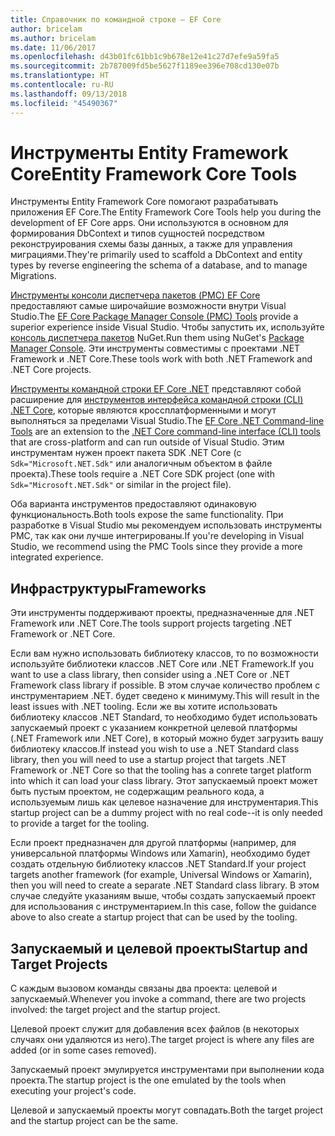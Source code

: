 ```yaml
---
title: Справочник по командной строке — EF Core
author: bricelam
ms.author: bricelam
ms.date: 11/06/2017
ms.openlocfilehash: d43b01fc61bb1c9b678e12e41c27d7efe9a59fa5
ms.sourcegitcommit: 2b787009fd5be5627f1189ee396e708cd130e07b
ms.translationtype: HT
ms.contentlocale: ru-RU
ms.lasthandoff: 09/13/2018
ms.locfileid: "45490367"
---
```

<a name="entity-framework-core-tools"></a><span data-ttu-id="60673-102">Инструменты Entity Framework Core</span><span class="sxs-lookup"><span data-stu-id="60673-102">Entity Framework Core Tools</span></span>
===========================
<span data-ttu-id="60673-103">Инструменты Entity Framework Core помогают разрабатывать приложения EF Core.</span><span class="sxs-lookup"><span data-stu-id="60673-103">The Entity Framework Core Tools help you during the development of EF Core apps.</span></span> <span data-ttu-id="60673-104">Они используются в основном для формирования DbContext и типов сущностей посредством реконструирования схемы базы данных, а также для управления миграциями.</span><span class="sxs-lookup"><span data-stu-id="60673-104">They're primarily used to scaffold a DbContext and entity types by reverse engineering the schema of a database, and to manage Migrations.</span></span>

<span data-ttu-id="60673-105">[Инструменты консоли диспетчера пакетов (PMC) EF Core][1] предоставляют самые широчайшие возможности внутри Visual Studio.</span><span class="sxs-lookup"><span data-stu-id="60673-105">The [EF Core Package Manager Console (PMC) Tools][1] provide a superior experience inside Visual Studio.</span></span> <span data-ttu-id="60673-106">Чтобы запустить их, используйте [консоль диспетчера пакетов][2] NuGet.</span><span class="sxs-lookup"><span data-stu-id="60673-106">Run them using NuGet's [Package Manager Console][2].</span></span> <span data-ttu-id="60673-107">Эти инструменты совместимы с проектами .NET Framework и .NET Core.</span><span class="sxs-lookup"><span data-stu-id="60673-107">These tools work with both .NET Framework and .NET Core projects.</span></span>

<span data-ttu-id="60673-108">[Инструменты командной строки EF Core .NET][3] представляют собой расширение для [инструментов интерфейса командной строки (CLI) .NET Core][4], которые являются кроссплатформенными и могут выполняться за пределами Visual Studio.</span><span class="sxs-lookup"><span data-stu-id="60673-108">The [EF Core .NET Command-line Tools][3] are an extension to the [.NET Core command-line interface (CLI) tools][4] that are cross-platform and can run outside of Visual Studio.</span></span> <span data-ttu-id="60673-109">Этим инструментам нужен проект пакета SDK .NET Core (с `Sdk="Microsoft.NET.Sdk"` или аналогичным объектом в файле проекта).</span><span class="sxs-lookup"><span data-stu-id="60673-109">These tools require a .NET Core SDK project (one with `Sdk="Microsoft.NET.Sdk"` or similar in the project file).</span></span>

<span data-ttu-id="60673-110">Оба варианта инструментов предоставляют одинаковую функциональность.</span><span class="sxs-lookup"><span data-stu-id="60673-110">Both tools expose the same functionality.</span></span> <span data-ttu-id="60673-111">При разработке в Visual Studio мы рекомендуем использовать инструменты PMC, так как они лучше интегрированы.</span><span class="sxs-lookup"><span data-stu-id="60673-111">If you're developing in Visual Studio, we recommend using the PMC Tools since they provide a more integrated experience.</span></span>

<a name="frameworks"></a><span data-ttu-id="60673-112">Инфраструктуры</span><span class="sxs-lookup"><span data-stu-id="60673-112">Frameworks</span></span>
----------
<span data-ttu-id="60673-113">Эти инструменты поддерживают проекты, предназначенные для .NET Framework или .NET Core.</span><span class="sxs-lookup"><span data-stu-id="60673-113">The tools support projects targeting .NET Framework or .NET Core.</span></span>

<span data-ttu-id="60673-114">Если вам нужно использовать библиотеку классов, то по возможности используйте библиотеки классов .NET Core или .NET Framework.</span><span class="sxs-lookup"><span data-stu-id="60673-114">If you want to use a class library, then consider using a .NET Core or .NET Framework class library if possible.</span></span> <span data-ttu-id="60673-115">В этом случае количество проблем с инструментарием .NET. будет сведено к минимуму.</span><span class="sxs-lookup"><span data-stu-id="60673-115">This will result in the least issues with .NET tooling.</span></span> <span data-ttu-id="60673-116">Если же вы хотите использовать библиотеку классов .NET Standard, то необходимо будет использовать запускаемый проект с указанием конкретной целевой платформы (.NET Framework или .NET Core), в который можно будет загрузить вашу библиотеку классов.</span><span class="sxs-lookup"><span data-stu-id="60673-116">If instead you wish to use a .NET Standard class library, then you will need to use a startup project that targets .NET Framework or .NET Core so that the tooling has a conrete target platform into which it can load your class library.</span></span> <span data-ttu-id="60673-117">Этот запускаемый проект может быть пустым проектом, не содержащим реального кода, а используемым лишь как целевое назначение для инструментария.</span><span class="sxs-lookup"><span data-stu-id="60673-117">This startup project can be a dummy project with no real code--it is only needed to provide a target for the tooling.</span></span>

<span data-ttu-id="60673-118">Если проект предназначен для другой платформы (например, для универсальной платформы Windows или Xamarin), необходимо будет создать отдельную библиотеку классов .NET Standard.</span><span class="sxs-lookup"><span data-stu-id="60673-118">If your project targets another framework (for example, Universal Windows or Xamarin), then you will need to create a separate .NET Standard class library.</span></span> <span data-ttu-id="60673-119">В этом случае следуйте указаниям выше, чтобы создать запускаемый проект для использования с инструментарием.</span><span class="sxs-lookup"><span data-stu-id="60673-119">In this case, follow the guidance above to also create a startup project that can be used by the tooling.</span></span>

<a name="startup-and-target-projects"></a><span data-ttu-id="60673-120">Запускаемый и целевой проекты</span><span class="sxs-lookup"><span data-stu-id="60673-120">Startup and Target Projects</span></span>
---------------------------
<span data-ttu-id="60673-121">С каждым вызовом команды связаны два проекта: целевой и запускаемый.</span><span class="sxs-lookup"><span data-stu-id="60673-121">Whenever you invoke a command, there are two projects involved: the target project and the startup project.</span></span>

<span data-ttu-id="60673-122">Целевой проект служит для добавления всех файлов (в некоторых случаях они удаляются из него).</span><span class="sxs-lookup"><span data-stu-id="60673-122">The target project is where any files are added (or in some cases removed).</span></span>

<span data-ttu-id="60673-123">Запускаемый проект эмулируется инструментами при выполнении кода проекта.</span><span class="sxs-lookup"><span data-stu-id="60673-123">The startup project is the one emulated by the tools when executing your project's code.</span></span>

<span data-ttu-id="60673-124">Целевой и запускаемый проекты могут совпадать.</span><span class="sxs-lookup"><span data-stu-id="60673-124">Both the target project and the startup project can be the same.</span></span>


  [1]: powershell.md
  [2]: https://docs.microsoft.com/nuget/tools/package-manager-console
  [3]: dotnet.md
  [4]: https://docs.microsoft.com/dotnet/core/tools/
